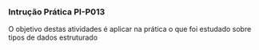 ### Intrução Prática PI-P013


O objetivo destas atividades é aplicar na prática o que foi estudado
sobre tipos de dados estruturado